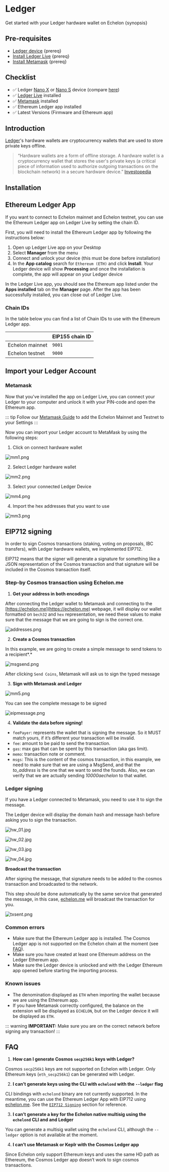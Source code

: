 <!--
order: 5
-->

# Ledger

Get started with your Ledger hardware wallet on Echelon {synopsis}

## Pre-requisites

- [Ledger device](https://shop.ledger.com/) {prereq}
- [Install Ledger Live](https://www.ledger.com/ledger-live) {prereq}
- [Install Metamask](https://metamask.io) {prereq}

## Checklist

- ✅ Ledger [Nano X](https://shop.ledger.com/pages/ledger-nano-x) or [Nano S](https://shop.ledger.com/products/ledger-nano-s) device (compare [here](https://shop.ledger.com/pages/hardware-wallets-comparison))
- ✅ [Ledger Live](https://www.ledger.com/ledger-live) installed
- ✅ [Metamask](https://metamask.io) installed
- ✅ Ethereum Ledger app installed
- ✅ Latest Versions (Firmware and Ethereum app)

## Introduction

[Ledger](https://www.ledger.com/)'s hardware wallets are cryptocurrency wallets that are used to store private keys offline.

> “Hardware wallets are a form of offline storage. A hardware wallet is a cryptocurrency wallet that stores the user's private keys (a critical piece of information used to authorize outgoing transactions on the blockchain network) in a secure hardware device.”
> [Investopedia](https://www.investopedia.com/terms/l/ledger-wallet.asp)

## Installation

## Ethereum Ledger App

If you want to connect to Echelon mainnet and Echelon testnet, you can use the Ethereum Ledger app on Ledger Live by setting the chain ID.

First, you will need to install the Ethereum Ledger app by following the instructions below:

1. Open up Ledger Live app on your Desktop
2. Select **Manager** from the menu
3. Connect and unlock your device (this must be done before installation)
4. In the **App catalog** search for `Ethereum (ETH)` and click **Install**. Your Ledger device will show **Processing** and once the installation is complete, the app will appear on your Ledger device

In the Ledger Live app, you should see the Ethereum app listed under the **Apps installed** tab on the **Manager** page. After the app has been successfully installed, you can close out of Ledger Live.

### Chain IDs

In the table below you can find a list of Chain IDs to use with the Ethereum Ledger app.

|               | EIP155 chain ID |
| ------------- | --------------- |
| Echelon mainnet | `9001`          |
| Echelon testnet | `9000`          |

## Import your Ledger Account

### Metamask

Now that you've installed the app on Ledger Live, you can connect your Ledger to your computer and unlock it with your PIN-code and open the Ethereum app.

::: tip
Follow our [Metamask Guide](./metamask.md) to add the Echelon Mainnet and Testnet to your Settings
:::

Now you can import your Ledger account to MetaMask by using the following steps:

1. Click on connect hardware wallet

![mm1.png](./../img/mm1.png)

2. Select Ledger hardware wallet

![mm2.png](./../img/mm2.png)

3. Select your connected Ledger Device

![mm4.png](./../img/mm4.png)

4. Import the hex addresses that you want to use

![mm3.png](./../img/mm3.png)

## EIP712 signing

In order to sign Cosmos transactions (staking, voting on proposals, IBC transfers), with Ledger hardware wallets, we implemented EIP712.

EIP712 means that the signer will generate a signature for something like a JSON representation of the Cosmos transaction and that signature will be included in the Cosmos transaction itself.

### Step-by Cosmos transaction using Echelon.me

1. **Get your address in both encodings**

After connecting the Ledger wallet to Metamask and connecting to the [https://echelon.me](https://echelon.me) webpage, it will display our wallet formatted on `bech32` and `hex` representation, we need these values to make sure that the message that we are going to sign is the correct one.

![addresses.png](./../img/addresses.png)

2. **Create a Cosmos transaction**

In this example, we are going to create a simple message to send tokens to a recipient*.*

![msgsend.png](./../img/msgsend.png)

After clicking `Send Coins`, Metamask will ask us to sign the typed message

3. **Sign with Metamask and Ledger**

![mm5.png](./../img/mm5.png)

You can see the complete message to be signed

![eipmessage.png](./../img/eipmessage.png)

4. **Validate the data before signing!**

- `feePayer`: represents the wallet that is signing the message. So it MUST match yours, if it’s different your transaction will be invalid.
- `fee`: amount to be paid to send the transaction.
- `gas`: max gas that can be spent by this transaction (aka gas limit).
- `memo`: transaction note or comment.
- `msgs`: This is the content of the cosmos transaction, in this example, we need to make sure that we are using a MsgSend, and that the *to_address* is the one that we want to send the founds. Also, we can verify that we are actually sending *10000aechelon* to that wallet.

### Ledger signing

If you have a Ledger connected to Metamask, you need to use it to sign the message.

The Ledger device will display the domain hash and message hash before asking you to sign the transaction.

![hw_01.jpg](./../img/hw_01.jpg)

![hw_02.jpg](./../img/hw_02.jpg)

![hw_03.jpg](./../img/hw_03.jpg)

![hw_04.jpg](./../img/hw_04.jpg)

**Broadcast the transaction**

After signing the message, that signature needs to be added to the cosmos transaction and broadcasted to the network.

This step should be done automatically by the same service that generated the message, in this case, [echelon.me](http://echelon.me) will broadcast the transaction for you.

![txsent.png](./../img/txsent.png)

### Common errors

- Make sure that the Ethereum Ledger app is installed. The Cosmos Ledger app is not supported on the Echelon chain at the moment (see [FAQ](#faq)).
- Make sure you have created at least one Ethereum address on the Ledger Ethereum app.
- Make sure the Ledger device is unlocked and with the Ledger Ethereum app opened before starting the importing process.

### Known issues

- The denomination displayed as `ETH` when importing the wallet because we are using the Ethereum app.
- If you have Metamask correctly configured, the balance on the extension will be displayed as `ECHELON`, but on the Ledger device it will be displayed as `ETH`.

::: warning
**IMPORTANT:** Make sure you are on the correct network before signing any transaction!
:::

## FAQ

1. **How can I generate Cosmos `secp256k1` keys with Ledger?**

Cosmos `secp256k1` keys are not supported on Echelon with Ledger. Only Ethereum keys (`eth_secp256k1`) can be generated with Ledger.

2. **I can’t generate keys using the CLI with `echelond` with the `--ledger` flag**

CLI bindings with `echelond` binary are not currently supported. In the meantime, you can use the Ethereum Ledger App with EIP712 using [echelon.me](https://echelon.me). See the [`EIP712 Signing`](#eip712-signing) section for reference.

3. **I can’t generate a key for the Echelon native multisig using the `echelond` CLI and and Ledger**

You can generate a multisig wallet using the `echelond` CLI, although the `--ledger` option is not available at the moment.

4. **I can’t use Metamask or Keplr with the Cosmos Ledger app**

Since Echelon only support Ethereum keys and uses the same HD path as Ethereum, the Cosmos Ledger app doesn’t work to sign cosmos transactions.

<!-- 4. **I can’t use Ledger for my validator**

Validators can use [`EIP712`](#eip712-signing) with their Ethereum Ledger app to sign transactions. If you are using an 
existing Cosmos `secp256k1` key, it won't work -->
